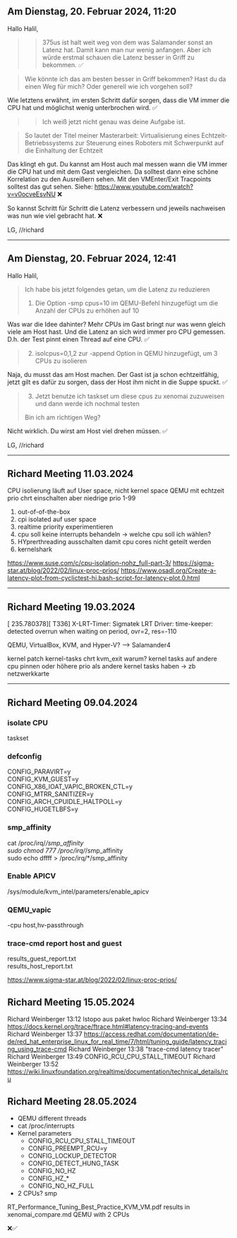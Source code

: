 ## Am Dienstag, 20. Februar 2024, 11:20 
Hallo Halil,

>> 375us ist halt weit weg von dem was Salamander sonst an Latenz hat.
>> Damit kann man nur wenig anfangen.
>> Aber ich würde erstmal schauen die Latenz besser in Griff zu bekommen. ✅

> Wie könnte ich das am besten besser in Griff bekommen? Hast du da einen Weg für mich? Oder generell wie ich vorgehen soll?

Wie letztens erwähnt, im ersten Schritt dafür sorgen, dass die VM immer die CPU hat und möglichst wenig unterbrochen wird. ✅

> > Ich weiß jetzt nicht genau was deine Aufgabe ist.

> So lautet der Titel meiner Masterarbeit:
> Virtualisierung eines Echtzeit-Betriebssystems zur Steuerung eines Roboters mit Schwerpunkt auf die Einhaltung der Echtzeit

Das klingt eh gut.
Du kannst am Host auch mal messen wann die VM immer die CPU hat und mit dem Gast vergleichen. Da solltest dann eine schöne Korrelation zu den Ausreißern sehen. Mit den VMEnter/Exit Tracpoints solltest das gut sehen.
Siehe: https://www.youtube.com/watch?v=v0ocveEsvNU ❌

So kannst Schritt für Schritt die Latenz verbessern und jeweils nachweisen
was nun wie viel gebracht hat. ❌

LG,
//richard

<hr>

## Am Dienstag, 20. Februar 2024, 12:41 
Hallo Halil,

> Ich habe bis jetzt folgendes getan, um die Latenz zu reduzieren
>
> 1) Die Option -smp cpus=10 im QEMU-Befehl hinzugefügt um die Anzahl der CPUs zu erhöhen auf 10

Was war die Idee dahinter? Mehr CPUs im Gast bringt nur was wenn gleich viele am Host hast.
Und die Latenz an sich wird immer pro CPU gemessen. D.h. der Test pinnt einen Thread auf eine CPU. ✅

> 2) isolcpus=0,1,2 zur -append Option in QEMU hinzugefügt, um 3 CPUs zu isolieren

Naja, du musst das am Host machen. Der Gast ist ja schon echtzeitfähig, jetzt gilt es dafür zu sorgen, dass der Host ihm nicht in die Suppe spuckt. ✅

> 3) Jetzt benutze ich taskset um diese cpus zu xenomai zuzuweisen und dann werde ich nochmal testen
>
> Bin ich am richtigen Weg?

Nicht wirklich. Du wirst am Host viel drehen müssen. ✅

LG,
//richard


<hr>



## Richard Meeting 11.03.2024
CPU isolierung läuft auf User space, nicht kernel space
QEMU mit echtzeit prio chrt einschalten aber niedrige prio 1-99

1) out-of-of-the-box
2) cpi isolated auf user space
3) realtime priority experimentieren
4) cpu soll keine interrupts behandeln -> welche cpu soll ich wählen?
5) HYprerthreading ausschalten damit cpu cores nicht geteilt werden
6) kernelshark

https://www.suse.com/c/cpu-isolation-nohz_full-part-3/
https://sigma-star.at/blog/2022/02/linux-proc-prios/
https://www.osadl.org/Create-a-latency-plot-from-cyclictest-hi.bash-script-for-latency-plot.0.html


<hr>


## Richard Meeting 19.03.2024
[  235.780378][  T336] X-LRT-Timer: Sigmatek LRT Driver: time-keeper: detected overrun when waiting on period, ovr=2, res=-110

QEMU, VirtualBox, KVM, and Hyper-V? --> Salamander4

kernel patch
kernel-tasks
chrt
kvm_exit warum?
kernel tasks auf andere cpu pinnen
oder
höhere prio als andere kernel tasks haben -> zb netzwerkkarte


<hr>


## Richard Meeting 09.04.2024

### isolate CPU
taskset

### defconfig
CONFIG_PARAVIRT=y  
CONFIG_KVM_GUEST=y  
CONFIG_X86_IOAT_VAPIC_BROKEN_CTL=y  
CONFIG_MTRR_SANITIZER=y  
CONFIG_ARCH_CPUIDLE_HALTPOLL=y  
CONFIG_HUGETLBFS=y

### smp_affinity 
cat /proc/irq/*/smp_affinity  
sudo chmod 777 /proc/irq/*/smp_affinity  
sudo echo dffff > /proc/irq/*/smp_affinity  

### Enable APICV
/sys/module/kvm_intel/parameters/enable_apicv

### QEMU_vapic
-cpu host,hv-passthrough

### trace-cmd report host and guest 
results_guest_report.txt  
results_host_report.txt

https://www.sigma-star.at/blog/2022/02/linux-proc-prios/

## Richard Meeting 15.05.2024

Richard Weinberger
13:12
lstopo
aus paket hwloc
Richard Weinberger
13:34
https://docs.kernel.org/trace/ftrace.html#latency-tracing-and-events
Richard Weinberger
13:37
https://access.redhat.com/documentation/de-de/red_hat_enterprise_linux_for_real_time/7/html/tuning_guide/latency_tracing_using_trace-cmd
Richard Weinberger
13:38
"trace-cmd latency tracer"
Richard Weinberger
13:49
CONFIG_RCU_CPU_STALL_TIMEOUT
Richard Weinberger
13:52
https://wiki.linuxfoundation.org/realtime/documentation/technical_details/rcu


## Richard Meeting 28.05.2024

- QEMU different threads
- cat /proc/interrupts
- Kernel parameters
    - CONFIG_RCU_CPU_STALL_TIMEOUT
    - CONFIG_PREEMPT_RCU=y
    - CONFIG_LOCKUP_DETECTOR
    - CONFIG_DETECT_HUNG_TASK
    - CONFIG_NO_HZ
    - CONFIG_HZ_*
    - CONFIG_NO_HZ_FULL
-  2 CPUs? smp



RT_Performance_Tuning_Best_Practice_KVM_VM.pdf
results in xenomai_compare.md
QEMU with 2 CPUs

❌✅